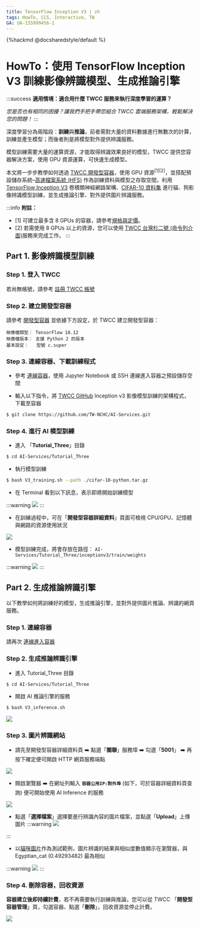 ```yaml
---
title: TensorFlow Inception V3 | zh
tags: HowTo, CCS, Interactive, TW
GA: UA-155999456-1
---
```


{%hackmd @docsharedstyle/default %}

# HowTo：使用 TensorFlow Inception V3 訓練影像辨識模型、生成推論引擎

:::success
<i class="fa fa-star" aria-hidden="true"></i> **適用情境：適合用什麼 TWCC 服務來執行深度學習的運算？**

*您是否也有相同的困擾？讓我們手把手帶您組合 TWCC 雲端服務架構，輕鬆解決您的問題！*
:::

深度學習分為兩階段：**訓練**與**推論**，前者需對大量的資料數據進行無數次的計算，訓練並產生模型；而後者則是將模型對外提供辨識服務。

模型訓練需要大量的運算資源，才能取得辨識效果良好的模型，TWCC 提供您容器解決方案，使用 GPU 資源運算，可快速生成模型。


本文將一步步教學如何透過 [TWCC 開發型容器](https://www.twcc.ai/doc?page=container)，使用 GPU 資源<sup>[1][2]</sup>，並搭配預設儲存系統–[高速檔案系統 (HFS)](https://www.twcc.ai/doc?page=hfs) 作為訓練資料與模型之存取空間，利用 [TensorFlow Inception V3](https://www.tensorflow.org/api_docs/python/tf/keras/applications/InceptionV3) 卷積類神經網路架構、[CIFAR-10 資料集](https://www.cs.toronto.edu/~kriz/cifar.html) 進行貓、狗影像辨識模型訓練，並生成推論引擎、對外提供圖片辨識服務。

:::info
<i class="fa fa-paperclip fa-20" aria-hidden="true"></i> **附註：**
- [1] 可建立最多含 8 GPUs 的容器，請參考[<ins>規格與定價</ins>](https://www.twcc.ai/doc?page=price#%E5%AE%B9%E5%99%A8%E9%81%8B%E7%AE%97%E6%9C%8D%E5%8B%99-Container-Compute-Service-CCS)。
- [2] 若需使用 8 GPUs 以上的資源，您可以使用 [<ins>TWCC 台灣杉二號 (命令列介面)</ins>](https://www.twcc.ai/doc?page=hpc_cli)服務來完成工作。
:::


## Part 1. 影像辨識模型訓練

### Step 1. 登入 TWCC

若尚無帳號，請參考 [註冊 TWCC 帳號](https://www.twcc.ai/doc?page=register_account)

### Step 2. 建立開發型容器

請參考 [開發型容器](https://man.twcc.ai/s/SJlZnSOaN#%E5%BB%BA%E7%AB%8B%E9%96%8B%E7%99%BC%E5%9E%8B%E5%AE%B9%E5%99%A8) 並依據下方設定，於 TWCC 建立開發型容器：

```
映像檔類型： TensorFlow 18.12
映像檔版本： 支援 Python 2 的版本
基本設定：   型號 c.super 
```

### Step 3. 連線容器、下載訓練程式

- 參考 [連線容器](https://www.twcc.ai/doc?page=container#連線使用方式)，使用 Jupyter Notebook 或 SSH 連線進入容器之預設儲存空間


- 輸入以下指令，將 [TWCC GitHub](https://github.com/TW-NCHC/AI-Services/tree/V3Training) Inception v3 影像模型訓練的架構程式，下載至容器

 ```bash
$ git clone https://github.com/TW-NCHC/AI-Services.git
 ```


  
### Step 4. 進行 AI 模型訓練
 
 - 進入 「**Tutorial_Three**」目錄
 
 ```bash
 $ cd AI-Services/Tutorial_Three
 ``` 
 
 - 執行模型訓練
 
 ```bash
$ bash V3_training.sh --path ./cifar-10-python.tar.gz
  ``` 

- 在 Terminal 看到以下訊息，表示即將開始訓練模型

:::warning
![](https://cos.twcc.ai/SYS-MANUAL/uploads/upload_73e007a0bba2a9291a54bd03dd260893.png)
:::

 
- 在訓練過程中，可在「**開發型容器詳細資料**」頁面可檢視 CPU/GPU、記憶體與網路的資源使用狀況

![](https://cos.twcc.ai/SYS-MANUAL/uploads/upload_fc4dc69630e59250e8bd51652512feb3.png)


 
- 模型訓練完成，將會存放在路徑： `AI-Services/Tutorial_Three/inceptionv3/train/weights` 

:::warning
![](https://cos.twcc.ai/SYS-MANUAL/uploads/upload_2a714f02d570256125e5b2ab9c92234c.png)
:::


## Part 2. 生成推論辨識引擎

以下教學如何將訓練好的模型，生成推論引擎，並對外提供圖片推論、辨識的網頁服務。

### Step 1. 連線容器

請再次 [連線進入容器](https://www.twcc.ai/doc?page=container#連線使用方式)

    
### Step 2. 生成推論辨識引擎 
 
- 進入 Tutorial_Three 目錄

```bash
$ cd AI-Services/Tutorial_Three
``` 
 
- 開啟 AI 推論引擎的服務

```bash
$ bash V3_inference.sh
``` 
 
![](https://cos.twcc.ai/SYS-MANUAL/uploads/upload_309b6636ffb075f5de28ceeca0b7bac9.png)


### Step 3. 圖片辨識網站

- 請先至開發型容器詳細資料頁 :arrow_right: 點選「**關聯**」服務埠 :arrow_right: 勾選「**5001**」 :arrow_right: 再按下確定便可開啟 HTTP 網頁服務端點

![](https://cos.twcc.ai/SYS-MANUAL/uploads/upload_f0835a1eea94c9ddcac051ff9c4a318c.png)


- 開啟瀏覽器 :arrow_right: 在網址列輸入 **`容器公用IP:對外埠`** (如下，可於容器詳細資料頁查詢) 便可開始使用 AI Inference 的服務

![](https://cos.twcc.ai/SYS-MANUAL/uploads/upload_c4c4b345e4761709116ae1c55c89590e.png)


- 點選「**選擇檔案**」選擇要進行辨識內容的圖片檔案，並點選「**Upload**」上傳圖片
:::warning
![](https://cos.twcc.ai/SYS-MANUAL/uploads/upload_e2799644668d5a4edf5d6e228515e8bd.jpg)

:::

- 以[貓咪圖片](https://cos.twcc.ai/SYS-MANUAL/uploads/upload_8dc7172e7891a230d3932a7e987b55e1.jpg)作為測試範例，圖片辨識的結果與相似度數值顯示在瀏覽器，與 Egyptian_cat (0.49293482) 最為相似


:::warning
![](https://cos.twcc.ai/SYS-MANUAL/uploads/upload_b8464fe7cd03c895eb918b64a8778633.jpg)
:::


### Step 4. 刪除容器，回收資源


**容器建立後即持續計費**，若不再需要執行訓練與推論，您可以從 TWCC 「**開發型容器管理**」頁，勾選容器、點選「**刪除**」，回收資源並停止計費。

![](https://cos.twcc.ai/SYS-MANUAL/uploads/upload_a18ff79ec4afc015c2129eb96b44ccb0.png)

